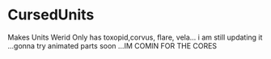 # CursedUnits
Makes Units Werid
Only has toxopid,corvus, flare, vela... i am still updating it
...gonna try animated parts soon
...IM COMIN FOR THE CORES
